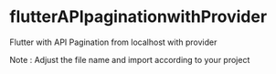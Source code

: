 # flutterAPIpaginationwithProvider
Flutter with API Pagination from localhost with provider

Note : Adjust the file name and import according to your project

